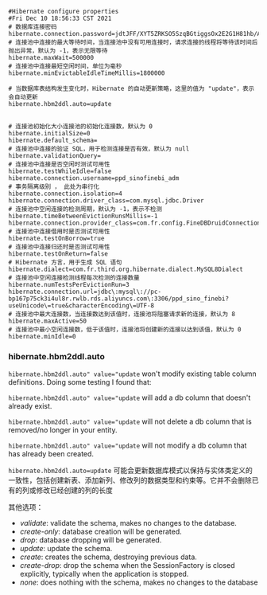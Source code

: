 ```properties
#Hibernate configure properties
#Fri Dec 10 18:56:33 CST 2021
# 数据库连接密码
hibernate.connection.password=jdtJFF/XYT5ZRKSO5SzqBGtiggsOx2E2G1H81hb/Aazdp2VlcjKbt0zAhu3Obx0efbvSTSYJGFQM\nz+smBnRnS4yQBQI/p8FUqmQxRlloemaaH/p7J1bf65DflmmwfOSeeg9+zj4mLxTlQ7JdJL+9kVau\nf6wScqhxuNfpoFtBq++dxDnB7EwErGzOUI2zdVet5pe8rZAVamWQ08Hq0XG3q/47Km3bxEw/Bl9Q\nQsiZCIdVQjbyfU9iZKmUvrkvdQmwiHH7XxQRbkdHtjpGmlWj3gmDWBzwBwK21Z0yOD/yUTHmqBvS\neraVf7eB6HdovwdU8gA+KR9sP7sP8NWuylxreA\=\=
# 连接池中连接的最大等待时间，当连接池中没有可用连接时，请求连接的线程将等待该时间后抛出异常，默认为 -1，表示无限等待
hibernate.maxWait=500000
# 连接池中连接最短空闲时间，单位为毫秒
hibernate.minEvictableIdleTimeMillis=1800000

# 当数据库表结构发生变化时，Hibernate 的自动更新策略，这里的值为 "update"，表示会自动更新
hibernate.hbm2ddl.auto=update


# 连接池初始化大小连接池的初始化连接数，默认为 0
hibernate.initialSize=0
hibernate.default_schema=
# 连接池中连接的验证 SQL，用于检测连接是否有效，默认为 null
hibernate.validationQuery=
# 连接池中连接是否空闲时测试可用性
hibernate.testWhileIdle=false
hibernate.connection.username=ppd_sinofinebi_adm
# 事务隔离级别 ， 此处为串行化
hibernate.connection.isolation=4
hibernate.connection.driver_class=com.mysql.jdbc.Driver
# 连接池中空闲连接的检测周期，默认为 -1，表示不检测
hibernate.timeBetweenEvictionRunsMillis=-1
hibernate.connection.provider_class=com.fr.config.FineDBDruidConnectionProvider
# 连接池中连接借用时是否测试可用性
hibernate.testOnBorrow=true
# 连接池中连接归还时是否测试可用性
hibernate.testOnReturn=false
# Hibernate 方言，用于生成 SQL 语句
hibernate.dialect=com.fr.third.org.hibernate.dialect.MySQL8Dialect
# 连接池中空闲连接检测线程每次检测的连接数量
hibernate.numTestsPerEvictionRun=3
hibernate.connection.url=jdbc\:mysql\://pc-bp167p75ck3i4ul8r.rwlb.rds.aliyuncs.com\:3306/ppd_sino_finebi?useUnicode\=true&characterEncoding\=UTF-8
# 连接池中最大连接数，当连接数达到该值时，连接池将阻塞请求新的连接，默认为 8
hibernate.maxActive=50
# 连接池中最小空闲连接数，低于该值时，连接池将创建新的连接以达到该值，默认为 0
hibernate.minIdle=0
```


### hibernate.hbm2ddl.auto

`hibernate.hbm2ddl.auto" value="update` won't modify existing table column definitions. Doing some testing I found that:

`hibernate.hbm2ddl.auto" value="update` will add a db column that doesn't already exist.

`hibernate.hbm2ddl.auto" value="update` will not delete a db column that is removed/no longer in your entity.

`hibernate.hbm2ddl.auto" value="update` will not modify a db column that has already been created.

`hibernate.hbm2ddl.auto=update` 可能会更新数据库模式以保持与实体类定义的一致性，包括创建新表、添加新列、修改列的数据类型和约束等。它并不会删除已有的列或修改已经创建的列的长度



其他选项：

- _validate_: validate the schema, makes no changes to the database.
- _create-only_: database creation will be generated.
- _drop_: database dropping will be generated.
- _update_: update the schema.
- _create_: creates the schema, destroying previous data.
- _create-drop_: drop the schema when the SessionFactory is closed explicitly, typically when the application is stopped.
- _none_: does nothing with the schema, makes no changes to the database